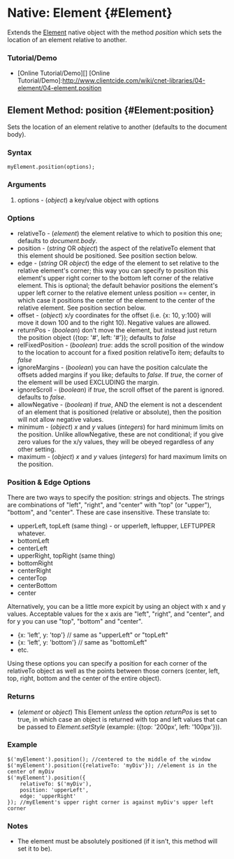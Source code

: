 Native: Element {#Element}
==========================
Extends the [Element][] native object with the method *position* which sets the location of an element relative to another.

### Tutorial/Demo

* [Online Tutorial/Demo][]
[Online Tutorial/Demo]:http://www.clientcide.com/wiki/cnet-libraries/04-element/04-element.position

Element Method: position {#Element:position}
--------------------------------------------------

Sets the location of an element relative to another (defaults to the document body).

### Syntax

	myElement.position(options);

###	Arguments

1. options - (*object*) a key/value object with options

### Options

* relativeTo - (*element*) the element relative to which to position this one; defaults to *document.body*.
* position - (*string* OR *object*) the aspect of the relativeTo element that this element should be positioned. See position section below.
* edge - (*string* OR *object*) the edge of the element to set relative to the relative element's corner; this way you can specify to position this element's upper right corner to the bottom left corner of the relative element. This is optional; the default behavior positions the element's upper left corner to the relative element unless position == center, in which case it positions the center of the element to the center of the relative element. See position section below.
* offset - (*object*) x/y coordinates for the offset (i.e. {x: 10, y:100} will move it down 100 and to the right 10). Negative values are allowed.
* returnPos - (*boolean*) don't move the element, but instead just return the position object ({top: '#', left: '#'}); defaults to *false*
* relFixedPosition - (*boolean*) *true*: adds the scroll position of the window to the location to account for a fixed position relativeTo item; defaults to *false*
* ignoreMargins - (*boolean*) you can have the position calculate the offsets added margins if you like; defaults to *false*. If *true*, the corner of the element will be used EXCLUDING the margin.
* ignoreScroll - (*boolean*) if *true*, the scroll offset of the parent is ignored. defaults to *false*.
* allowNegative - (*boolean*) if *true*, AND the element is not a descendent of an element that is positioned (relative or absolute), then the position will not allow negative values.
* minimum - (*object*) *x* and *y* values (*integers*) for hard minimum limits on the position. Unlike allowNegative, these are not conditional; if you give zero values for the x/y values, they will be obeyed regardless of any other setting.
* maximum - (*object*) *x* and *y* values (*integers*) for hard maximum limits on the position.

### Position & Edge Options

There are two ways to specify the position: strings and objects. The strings are combinations of "left", "right", and "center" with "top" (or "upper"), "bottom", and "center". These are case insensitive. These translate to:

* upperLeft, topLeft (same thing) - or upperleft, leftupper, LEFTUPPER whatever.
* bottomLeft
* centerLeft
* upperRight, topRight (same thing)
* bottomRight
* centerRight
* centerTop
* centerBottom
* center

Alternatively, you can be a little more expicit by using an object with x and y values. Acceptable values for the x axis are "left", "right", and "center", and for y you can use "top", "bottom" and "center".

* {x: 'left', y: 'top'} // same as "upperLeft" or "topLeft"
* {x: 'left', y: 'bottom'} // same as "bottomLeft"
* etc.

Using these options you can specify a position for each corner of the relativeTo object as well as the points between those corners (center, left, top, right, bottom and the center of the entire object).

### Returns

* (*element* or *object*) This Element *unless* the option *returnPos* is set to true, in which case an object is returned with top and left values that can be passed to *Element.setStyle* (example: ({top: '200px', left: '100px'})).

### Example

	$('myElement').position(); //centered to the middle of the window
	$('myElement').position({relativeTo: 'myDiv'}); //element is in the center of myDiv
	$('myElement').position({
		relativeTo: $('myDiv'),
		position: 'upperLeft',
		edge: 'upperRight'
	}); //myElement's upper right corner is against myDiv's upper left corner

### Notes

* The element must be absolutely positioned (if it isn't, this method will set it to be).

[Element]: /core/Element/Element
